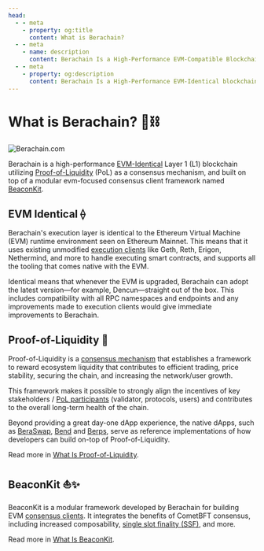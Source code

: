 ```yaml
---
head:
  - - meta
    - property: og:title
      content: What is Berachain?
  - - meta
    - name: description
      content: Berachain Is a High-Performance EVM-Compatible Blockchain Built on Proof-of-Liquidity Consensus
  - - meta
    - property: og:description
      content: Berachain Is a High-Performance EVM-Identical blockchain built on Proof-of-Liquidity, and supported by the BeaconKit framework.
---
```


<script setup>
  import config from '@berachain/config/constants.json';
</script>

# What is Berachain? :bear::chains:

<a :href="config.websites.foundation.url">

![Berachain.com](/assets/berachaindotcom.png)

</a>

Berachain is a high-performance [EVM-Identical](#berachain-evm-identical-⟠) Layer 1 (L1) blockchain utilizing [Proof-of-Liquidity](#proof-of-liquidity-🤝) (PoL) as a consensus mechanism, and built on top of a modular evm-focused consensus client framework named [BeaconKit](#beaconkit-⛵✨).

## EVM Identical ⟠

Berachain's execution layer is identical to the Ethereum Virtual Machine (EVM) runtime environment seen on Ethereum Mainnet. This means that it uses existing unmodified [execution clients](/learn/help/glossary#execution-client) like Geth, Reth, Erigon, Nethermind, and more to handle executing smart contracts, and supports all the tooling that comes native with the EVM.

Identical means that whenever the EVM is upgraded, Berachain can adopt the latest version—for example, Dencun—straight out of the box. This includes compatibility with all RPC namespaces and endpoints and any improvements made to execution clients would give immediate improvements to Berachain.

## Proof-of-Liquidity 🤝

Proof-of-Liquidity is a [consensus mechanism](/learn/help/glossary#consensus-mechanism) that establishes a framework to reward ecosystem liquidity that contributes to efficient trading, price stability, securing the chain, and increasing the network/user growth.

This framework makes it possible to strongly align the incentives of key stakeholders / [PoL participants](/learn/pol/participants) (validator, protocols, users) and contributes to the overall long-term health of the chain.

Beyond providing a great day-one dApp experience, the native dApps, such as [BeraSwap](/learn/dapps/beraswap), [Bend](/learn/dapps/bend) and [Berps](/learn/dapps/berps), serve as reference implementations of how developers can build on-top of Proof-of-Liquidity.

Read more in [What Is Proof-of-Liquidity](/learn/what-is-proof-of-liquidity).

## BeaconKit ⛵✨

BeaconKit is a modular framework developed by Berachain for building EVM [consensus clients](/learn/help/glossary#consensus-client). It integrates the benefits of CometBFT consensus, including increased composability, [single slot finality (SSF)](https://ethereum.org/en/roadmap/single-slot-finality/), and more.

Read more in [What Is BeaconKit](/learn/what-is-beaconkit).
